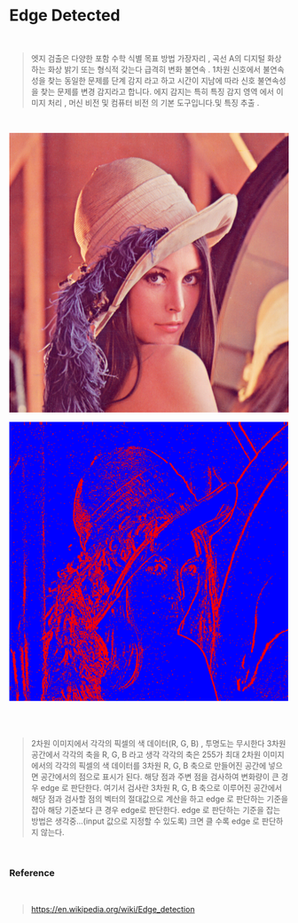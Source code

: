 # Edge Detected

<br>

> 엣지 검출은 다양한 포함 수학 식별 목표 방법 가장자리 , 곡선 A의 디지털 화상 하는 화상 밝기 또는 형식적 갖는다 급격히 변화 불연속 . 1차원 신호에서 불연속성을 찾는 동일한 문제를 단계 감지 라고 하고 시간이 지남에 따라 신호 불연속성을 찾는 문제를 변경 감지라고 합니다. 에지 감지는 특히 특징 감지 영역 에서 이미지 처리 , 머신 비전 및 컴퓨터 비전 의 기본 도구입니다.및 특징 추출 .

<br>

<p align="center"><img src="./image/Lenna.png" alt="error"></p>
<p align="center"><img src="./image/result.png" alt="error"></p>
<br>
<br>

> 2차원 이미지에서 각각의 픽셀의 색 데이터(R, G, B) , 투명도는 무시한다
> 3차원 공간에서 각각의 축을 R, G, B 라고 생각
> 각각의 축은 255가 최대
> 2차원 이미지에서의 각각의 픽셀의 색 데이터를 3차원 R, G, B 축으로 만들어진 공간에 넣으면
> 공간에서의 점으로 표시가 된다.
> 해당 점과 주변 점을 검사하여 변화량이 큰 경우 edge 로 판단한다.
> 여기서 검사란
> 3차원 R, G, B 축으로 이루어진 공간에서 해당 점과 검사할 점의 벡터의 절대값으로 계산을 하고
> edge 로 판단하는 기준을 잡아 해당 기준보다 큰 경우 edge로 판단한다.
> edge 로 판단하는 기준을 잡는 방법은 생각중...(input 값으로 지정할 수 있도록) 크면 클 수록 edge 로 판단하지 않는다.

<br>

### Reference

<br>

> https://en.wikipedia.org/wiki/Edge_detection

<br>
